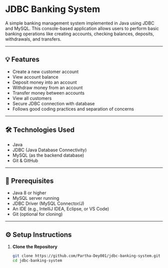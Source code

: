 # JDBC Banking System

A simple banking management system implemented in Java using JDBC and MySQL. This console-based application allows users to perform basic banking operations like creating accounts, checking balances, deposits, withdrawals, and transfers.

---

## 💡 Features

- Create a new customer account
- View account balance
- Deposit money into an account
- Withdraw money from an account
- Transfer money between accounts
- View all customers
- Secure JDBC connection with database
- Follows good coding practices and separation of concerns

---

## 🛠️ Technologies Used

- Java
- JDBC (Java Database Connectivity)
- MySQL (as the backend database)
- Git & GitHub

---

## 🧾 Prerequisites

- Java 8 or higher
- MySQL server running
- JDBC Driver (MySQL Connector/J)
- An IDE (e.g., IntelliJ IDEA, Eclipse, or VS Code)
- Git (optional for cloning)

---

## ⚙️ Setup Instructions

1. **Clone the Repository**
   ```bash
   git clone https://github.com/Partha-Dey001/jdbc-banking-system.git
   cd jdbc-banking-system
